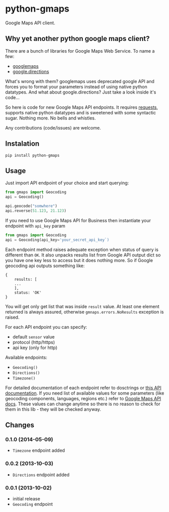 # python-gmaps

Google Maps API client.

## Why yet another python google maps client?

There are a bunch of libraries for Google Maps Web Service. To name a few:
* [googlemaps](https://pypi.python.org/pypi/googlemaps/)
* [google.directions](https://pypi.python.org/pypi/google.directions)

What's wrong with them? googlemaps uses deprecated google API and forces
you to format your parameters instead of using native python datatypes.
And what about google.directions? Just take a look inside it's code...

So here is code for new Google Maps API endpoints. It requires
[requests](https://github.com/kennethreitz/requests), supports native python
datatypes and is sweetened with some syntactic sugar. Nothing more.
No bells and whistles.

Any contributions (code/issues) are welcome.

## Instalation

    pip install python-gmaps

## Usage

Just import API endpoint of your choice and start querying:

```python
from gmaps import Geocoding
api = Geocoding()

api.geocode("somwhere")
api.reverse(51.123, 21.123)
```

If you need to use Google Maps API for Business then instantiate your endpoint
with `api_key` param

```python
from gmaps import Geocoding
api = Geocoding(api_key='your_secret_api_key`)
```

Each endpoint method raises adequate exception when status of query is different
than `OK`. It also unpacks results list from Google API output dict so you have
one key less to access but it does nothing more.
So if Google geocoding api outputs something like:

```
{
    results: [
    ...
    ],
    status: 'OK'
}
```

You will get only get list that was inside `result` value. At least one element
returned is always assured, otherwise `gmnaps.errors.NoResults` exception is
raised.

For each API endpoint you can specify:
* default `sensor` value
* protocol (http/https)
* api key (only for http)

Available endpoints:
* `Geocoding()`
* `Directions()`
* `Timezone()`

For detailed documentation of each endpoint refer to dosctrings or
[this API documentation](http://python-gmaps.readthedocs.org/en/latest/).
If you need list of available values for some parameters (like geocoding
components, languages, regions etc.) refer to
[Google Maps API docs](https://developers.google.com/maps/documentation/webservices/).
These values can change anytime so there is no reason to check for them in this
lib - they will be checked anyway.

## Changes
### 0.1.0 (2014-05-09)
- `Timezone` endpoint added

### 0.0.2 (2013-10-03)
- `Directions` endpoint added

### 0.0.1 (2013-10-02)
- initial release
- ```Geocoding``` endpoint